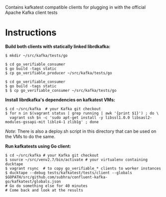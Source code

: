 Contains kafkatest compatible clients for plugging in with the official Apache Kafka client tests


Instructions
============

**Build both clients with statically linked librdkafka:**

    $ mkdir ~/src/kafka/tests/go
    
    $ cd go_verifiable_consumer
    $ go build -tags static
    $ cp go_verifiable_producer ~/src/kafka/tests/go

    $ cd go_verifiable_consumer
    $ go build -tags static
    $ $ cp go_verifiable_consumer ~/src/kafka/tests/go


**Install librdkafka's dependencies on kafkatest VMs:**

    $ cd ~/src/kafka  # your Kafka git checkout
    $ for n in $(vagrant status | grep running | awk '{print $1}') ; do \
      vagrant ssh $n -c 'sudo apt-get install -y libssl1.0.0 libsasl2-modules-gssapi-mit liblz4-1 zlib1g' ; done

*Note*: There is also a deploy.sh script in this directory that can be
        used on the VMs to do the same.



**Run kafkatests using Go client:**

    $ cd ~/src/kafka # your Kafka git checkout
    $ source ~/src/venv2.7/bin/activate # your virtualenv containing ducktape
    $ vagrant rsync  # to copy go_verifiable_* clients to worker instances
    $ ducktape --debug tests/kafkatest/tests/client --globals $GOPATH/src/github.com/subhra/confluent-kafka-go/kafkatest/globals.json
    # Go do something else for 40 minutes
    # Come back and look at the results

